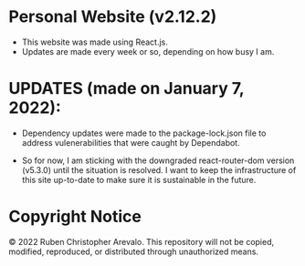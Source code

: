 # Personal Website (v2.12.2)

* This website was made using React.js.
* Updates are made every week or so, depending on how busy I am.

# UPDATES (made on January 7, 2022):

* Dependency updates were made to the package-lock.json file to address vulenerabilities that were caught by Dependabot.
    
* So for now, I am sticking with the downgraded react-router-dom version (v5.3.0) until the situation is resolved. I want to keep the infrastructure of this site up-to-date to make sure it is sustainable in the future.

# Copyright Notice

© 2022 Ruben Christopher Arevalo. This repository will not be copied, modified, reproduced, or distributed through unauthorized means.
